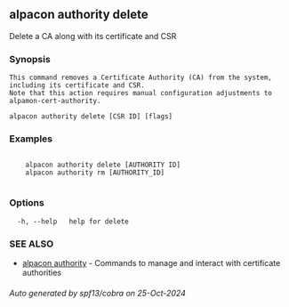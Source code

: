 ## alpacon authority delete

Delete a CA along with its certificate and CSR

### Synopsis


    This command removes a Certificate Authority (CA) from the system, including its certificate and CSR. 
	Note that this action requires manual configuration adjustments to alpamon-cert-authority.
	

```
alpacon authority delete [CSR ID] [flags]
```

### Examples

```
 
	alpacon authority delete [AUTHORITY ID]	
	alpacon authority rm [AUTHORITY_ID]
	
```

### Options

```
  -h, --help   help for delete
```

### SEE ALSO

* [alpacon authority](alpacon_authority.md)	 - Commands to manage and interact with certificate authorities

###### Auto generated by spf13/cobra on 25-Oct-2024
